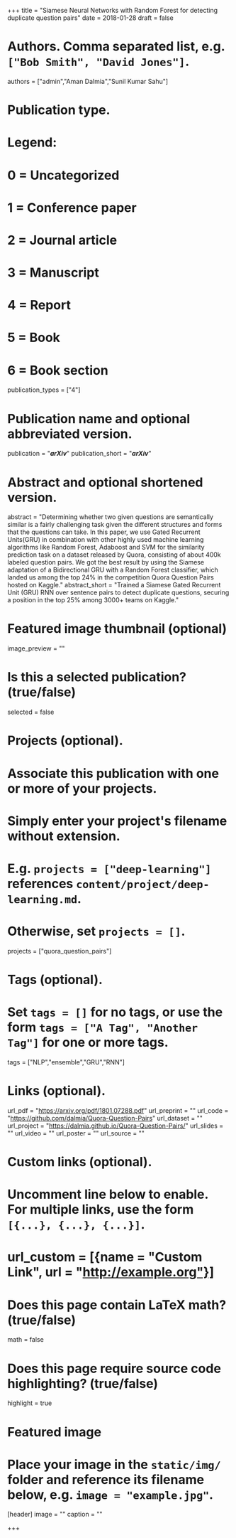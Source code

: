 +++
title = "Siamese Neural Networks with Random Forest for detecting duplicate question pairs"
date = 2018-01-28
draft = false

# Authors. Comma separated list, e.g. `["Bob Smith", "David Jones"]`.
authors = ["admin","Aman Dalmia","Sunil Kumar Sahu"]

# Publication type.
# Legend:
# 0 = Uncategorized
# 1 = Conference paper
# 2 = Journal article
# 3 = Manuscript
# 4 = Report
# 5 = Book
# 6 = Book section
publication_types = ["4"]

# Publication name and optional abbreviated version.
publication = "***arXiv***"
publication_short = "***arXiv***"

# Abstract and optional shortened version.
abstract = "Determining whether two given questions are semantically similar is a fairly challenging task given the different structures and forms that the questions can take. In this paper, we use Gated Recurrent Units(GRU) in combination with other highly used machine learning algorithms like Random Forest, Adaboost and SVM for the similarity prediction task on a dataset released by Quora, consisting of about 400k labeled question pairs. We got the best result by using the Siamese adaptation of a Bidirectional GRU with a Random Forest classifier, which landed us among the top 24% in the competition Quora Question Pairs hosted on Kaggle."
abstract_short = "Trained a Siamese Gated Recurrent Unit (GRU) RNN over sentence pairs to detect duplicate questions, securing a position in the top 25% among 3000+ teams on Kaggle."

# Featured image thumbnail (optional)
image_preview = ""

# Is this a selected publication? (true/false)
selected = false

# Projects (optional).
#   Associate this publication with one or more of your projects.
#   Simply enter your project's filename without extension.
#   E.g. `projects = ["deep-learning"]` references `content/project/deep-learning.md`.
#   Otherwise, set `projects = []`.
projects = ["quora_question_pairs"]

# Tags (optional).
#   Set `tags = []` for no tags, or use the form `tags = ["A Tag", "Another Tag"]` for one or more tags.
tags = ["NLP","ensemble","GRU","RNN"]

# Links (optional).
url_pdf = "https://arxiv.org/pdf/1801.07288.pdf"
url_preprint = ""
url_code = "https://github.com/dalmia/Quora-Question-Pairs"
url_dataset = ""
url_project = "https://dalmia.github.io/Quora-Question-Pairs/"
url_slides = ""
url_video = ""
url_poster = ""
url_source = ""

# Custom links (optional).
#   Uncomment line below to enable. For multiple links, use the form `[{...}, {...}, {...}]`.
# url_custom = [{name = "Custom Link", url = "http://example.org"}]

# Does this page contain LaTeX math? (true/false)
math = false

# Does this page require source code highlighting? (true/false)
highlight = true

# Featured image
# Place your image in the `static/img/` folder and reference its filename below, e.g. `image = "example.jpg"`.
[header]
image = ""
caption = ""

+++
